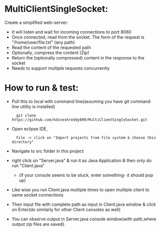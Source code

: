 # MultiClientSingleSocket:

Create a simplified web-server:
- It will listen and wait for incoming connections to port 8080
- Once connected, read from the socket. The form of the request is "/home/user/file.txt" (any path)
- Read the content of the requested path
- Optionally, compress the content (Zip)
- Return the (optionally compressed) content in the response to the socket
- Needs to support multiple requests concurrently



# How to run & test:

- Pull this to local with command line(assuming you have git command line utility is installed) 

        git clone https://github.com/kdineshreddy009/MultiClientSingleSocket.git 
        
- Open eclipse IDE, 

        File -> click on "Import projects from file system & choose this directory"
        
- Navigate to src folder in this project
- right click on "Server.java" & run it as Java Application & then only do run "Client.java"
   - (if your console seems to be stuck, enter something- it should pop up)
- Like wise you run Client.java multiple times to open multiple client to same socket connections
- Then input file with complete path as input in Client.java window & click on Enter(do similarly for other Client consoles as well)
- You can observe output in Server.java console window(with path,where output zip files are saved).

